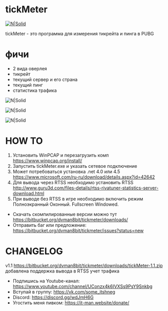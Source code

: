 # tickMeter

[![N|Solid](https://it-man.website/res/pics/ic-256.png)](https://it-man.website)

tickMeter - это программа для измерения тикрейта и пинга в PUBG
# фичи
 - 2 вида оверлея
 - тикрейт
 - текущий сервер и его страна
 - текущий пинг
 - статистика трафика
 
![N|Solid](https://it-man.website/res/pics/main_win.jpg)

![N|Solid](https://it-man.website/res/pics/win_overlay.jpg)

![N|Solid](https://it-man.website/res/pics/rtss_overlay.jpg)

# HOW TO
  1. Установить WinPCAP и перезагрузить комп https://www.winpcap.org/install/
  2. Запустить tickMeter.exe и указать сетевое подключение
  3. Может потребоваться установка .net 4.0 или 4.5 https://www.microsoft.com/ru-ru/download/details.aspx?id=42642
  4. Для вывода через RTSS необходимо установить RTSS http://www.guru3d.com/files-details/rtss-rivatuner-statistics-server-download.html
  5. При выводе без RTSS в игре необходимо включить режим Полноэкранный Оконный. Fullscreen Windowed.
  
 - Скачать скомпилированные версии можно тут https://bitbucket.org/dvman8bit/tickmeter/downloads/
 - Отправить баг или предложение: https://bitbucket.org/dvman8bit/tickmeter/issues?status=new

# CHANGELOG
v1.1 
https://bitbucket.org/dvman8bit/tickmeter/downloads/tickMeter-1.1.zip
добавлена поддержка вывода в RTSS
учет трафика

 - Подпишись на Youtube-канал: https://www.youtube.com/channel/UConzx4k6IVXSs9PsY9Snkbg
 - Вступай в группу: https://vk.com/some_itshneg
 - Discord: https://discord.gg/wdJmH6G
 - Угостить меня пивком: https://it-man.website/donate/


